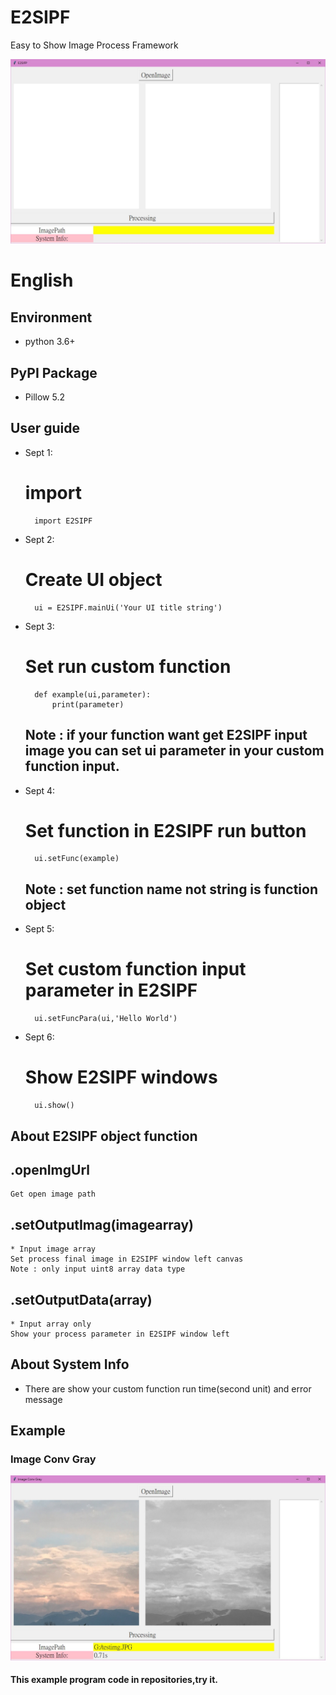 # E2SIPF
Easy to Show Image Process Framework

![alt text](./readmeimg/img1.jpg "E2SIPF windows")

# English
## Environment
* python 3.6+
## PyPI Package
* Pillow 5.2 
## User guide
* Sept 1:
    # import
        import E2SIPF
* Sept 2:
    # Create UI object
        ui = E2SIPF.mainUi('Your UI title string')
* Sept 3:
    # Set run custom function 
        def example(ui,parameter):
            print(parameter)
        
    ## Note : if your function want get E2SIPF input image you can set ui parameter in your custom function input. 
* Sept 4: 
    # Set function in E2SIPF run button
        ui.setFunc(example)
    ## Note : set function name not string is function object
* Sept 5:
    # Set custom function input parameter in E2SIPF
        ui.setFuncPara(ui,'Hello World')
* Sept 6:
    # Show E2SIPF windows
        ui.show()
## About E2SIPF object function 
## .openImgUrl
    Get open image path
## .setOutputImag(imagearray)
    * Input image array
    Set process final image in E2SIPF window left canvas
    Note : only input uint8 array data type 
## .setOutputData(array)
    * Input array only
    Show your process parameter in E2SIPF window left

## About System Info
* There are show your custom function run time(second unit) and error message
## Example
### Image Conv Gray
![alt text](./readmeimg/img2.jpg "Image Conv Gray")
#### This example program code in repositories,try it.